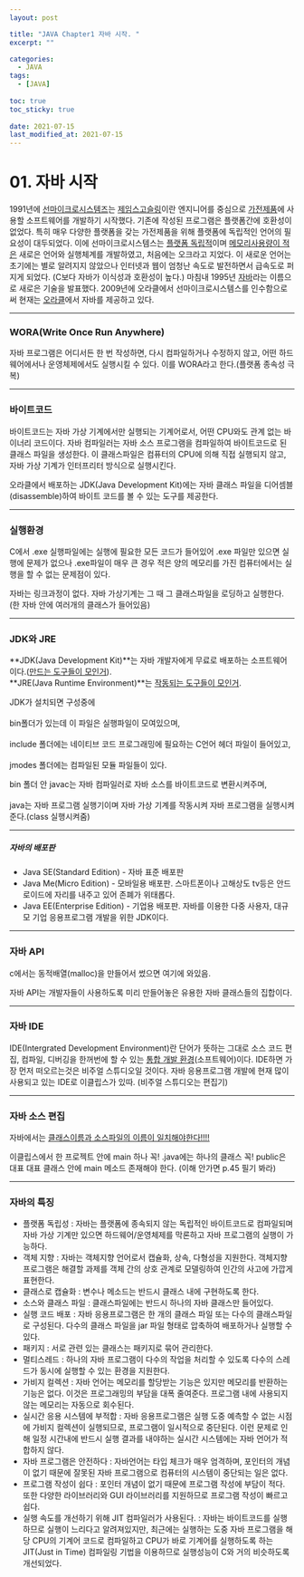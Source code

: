 ```yaml
---
layout: post

title: "JAVA Chapter1 자바 시작. "
excerpt: ""

categories:
  - JAVA
tags:
  - [JAVA]
  
toc: true
toc_sticky: true
 
date: 2021-07-15
last_modified_at: 2021-07-15
---
```


# 01. 자바 시작

1991년에 <u>선마이크로시스템즈</u>는 <u>제임스고슬링</u>이란 엔지니어를 중심으로 <u>가전제품</u>에 사용할 소프트웨어를 개발하기 시작했다. 기존에 작성된 프로그램은 플랫폼간에 호환성이 없었다. 특히 매우 다양한 플랫폼을 갖는 가전제품을 위해 플랫폼에 독립적인 언어의 필요성이 대두되었다. 이에 선마이크로시스템스는 <u>플랫폼 독립적</u>이며 <u>메모리사용량이 적은</u> 새로은 언어와 실행체계를 개발하였고, 처음에는 오크라고 지었다. 이 새로운 언어는 초기에는 별로 알려지지 않았으나 인터넷과 웹이 엄청난 속도로 발전하면서 급속도로 퍼지게 되었다. (C보다 자바가 이식성과 호환성이 높다.) 마침내 1995년 <u>자바</u>라는 이름으로 새로은 기술을 발표했다. 2009년에 오라클에서 선마이크로시스템스를 인수함으로써 현재는 <u>오라클</u>에서 자바를 제공하고 있다.

---

### WORA(Write Once Run Anywhere)

자바 프로그램은 어디서든 한 번 작성하면, 다시 컴파일하거나 수정하지 않고, 어떤 하드웨어에서나 운영체제에서도 실행시킬 수 있다. 이를 WORA라고 한다.(플랫폼 종속성 극복)

---

### 바이트코드

바이트코드는 자바 가상 기계에서만 실행되는 기계어로서, 어떤 CPU와도 관계 없는 바이너리 코드이다. 자바 컴파일러는 자바 소스 프로그램을 컴파일하여 바이트코드로 된 클래스 파일을 생성한다. 이 클래스파일은 컴퓨터의 CPU에 의해 직접 실행되지 않고, 자바 가상 기계가 인터프리터 방식으로 실행시킨다.

오라클에서 배포하는 JDK(Java Development Kit)에는 자바 클래스 파일을 디어셈블(disassemble)하여 바이트 코드를 볼 수 있는 도구를 제공한다.

---

### 실행환경

C에서 .exe 실행파일에는 실행에 필요한 모든 코드가 들어있어 .exe 파일만 있으면 실행에 문제가 없으나 .exe파일이 매우 큰 경우 적은 양의 메모리를 가진 컴퓨터에서는 실행을 할 수 없는 문제점이 있다.

자바는 링크과정이 없다. 자바 가상기계는 그 때 그 클래스파일을 로딩하고 실행한다.
(한 자바 안에 여러개의 클래스가 들어있음)

---

### JDK와 JRE

**JDK(Java Development Kit)**는 자바 개발자에게 무료로 배포하는 소프트웨어이다.(<u>만드는 도구들이 모인거</u>).   
**JRE(Java Runtime Environment)**는 <u>작동되는 도구들이 모인거</u>.

JDK가 설치되면 구성중에      <br />       
bin폴더가 있는데 이 파일은 실행파일이 모여있으며,      <br />       
include 폴더에는 네이티브 코드 프로그래밍에 필요하는 C언어 헤더 파일이 들어있고,      <br />       
jmodes 폴더에는 컴파일된 모듈 파일들이 있다.      <br />       


bin 폴더 안 javac는 자바 컴파일러로 자바 소스를 바이트코드로 변환시켜주며,      <br />       
java는 자바 프로그램 실행기이며 자바 가상 기계를 작동시켜 자바 프로그램을 실행시켜준다.(class 실행시켜줌)      <br />       

---

##### 자바의 배포판

* Java SE(Standard Edition) - 자바 표준 배포판
* Java Me(Micro Edition) - 모바일용 배포판. 스마트폰이나 고해상도 tv등은 안드로이드에 자리를 내주고 있어 존폐가 위태롭다.
* Java EE(Enterprise Edition) - 기업용 배포판. 자바를 이용한 다중 사용자, 대규모 기업 응용프로그램 개발을 위한 JDK이다.

---

### 자바 API

c에서는 동적배열(malloc)을 만들어서 썼으면 여기에 와있음.

자바 API는 개발자들이 사용하도록 미리 만들어놓은 유용한 자바 클래스들의 집합이다.

---

### 자바 IDE

IDE(Intergrated Development Environment)란 단어가 뜻하는 그대로 소스 코드 편집, 컴파일, 디버깅을 한꺼번에 할 수 있는 <u>통합 개발 환경</u>(소프트웨어)이다. IDE하면 가장 먼저 떠오르는것은 비주얼 스튜디오일 것이다. 자바 응용프로그램 개발에 현재 많이 사용되고 있는 IDE로 이클립스가 있따. (비주얼 스튜디오는 편집기)

---

### 자바 소스 편집

자바에서는 <u>클래스이름과 소스파일의 이름이 일치해야한다!!!!</u>

이클립스에서
한 프로젝트 안에 main 하나 꼭!
.java에는 하나의 클래스 꼭!
public은 대표 대표 클래스 안에 main 메소드 존재해야 한다.
(이해 안가면 p.45 필기 봐라)

---

### 자바의 특징

* 플랫폼 독립성 : 자바는 플랫폼에 종속되지 않는 독립적인 바이트코드로 컴파일되며 자바 가상 기계만 있으면 하드웨어/운영체제를 막론하고 자바 프로그램의 실행이 가능하다.
* 객체 지향 : 자바는 객체지향 언어로서 캡슐화, 상속, 다형성을 지원한다. 객체지향 프로그램은 해결할 과제를 객체 간의 상호 관계로 모델링하여 인간의 사고에 가깝게 표현한다.
* 클래스로 캡슐화 : 변수나 메소드는 반드시 클래스 내에 구현하도록 한다.
* 소스와 클래스 파일 : 클래스파일에는 반드시 하나의 자바 클래스만 들어있다. 
* 실행 코드 배포 : 자바 응용프로그램은 한 개의 클래스 파일 또는 다수의 클래스파일로 구성된다. 다수의 클래스 파일을 jar 파일 형태로 압축하여 배포하거나 실행할 수 있다.
* 패키지 : 서로 관련 있는 클래스는 패키지로 묶어 관리한다.
* 멀티스레드 : 하나의 자바 프로그램이 다수의 작업을 처리할 수 있도록 다수의 스레드가 동시에 실행할 수 있는 환경을 지원한다.
* 가비지 컬렉션 : 자바 언어는 메모리를 할당받는 기능은 있지만 메모리를 반환하는 기능은 없다. 이것은 프로그래밍의 부담을 대폭 줄여준다. 프로그램 내에 사용되지 않는 메모리는 자동으로 회수된다.
* 실시간 응용 시스템에 부적합 : 자바 응용프로그램은 실행 도중 예측할 수 없는 시점에 가비지 컬렉션이 실행되므로, 프로그램이 일시적으로 중단된다. 이런 문제로 인해 일정 시간내에 반드시 실행 결과를 내야하는 실시간 시스템에는 자바 언어가 적합하지 않다.
* 자바 프로그램은 안전하다 : 자바언어는 타입 체크가 매우 엄격하며, 포인터의 개념이 없기 때문에 잘못된 자바 프로그램으로 컴퓨터의 시스템이 중단되는 일은 없다.
* 프로그램 작성이 쉽다 : 포인터 개념이 없기 때문에 프로그램 작성에 부담이 적다. 또한 다양한 라이브러리와 GUI 라이브러리를 지원하므로 프로그램 작성이 빠르고 쉽다.
* 실행 속도를 개선하기 위해 JIT 컴파일러가 사용된다. : 자바는 바이트코드를 실행하므로 실행이 느리다고 알려져있지만, 최근에는 실행하는 도중 자바 프로그램을 해당 CPU의 기계어 코드로 컴파일하고 CPU가 바로 기계어를 실행하도록 하는 JIT(Just in Time) 컴파일링 기법을 이용하므로 실행성능이 C와 거의 비슷하도록 개선되었다.
